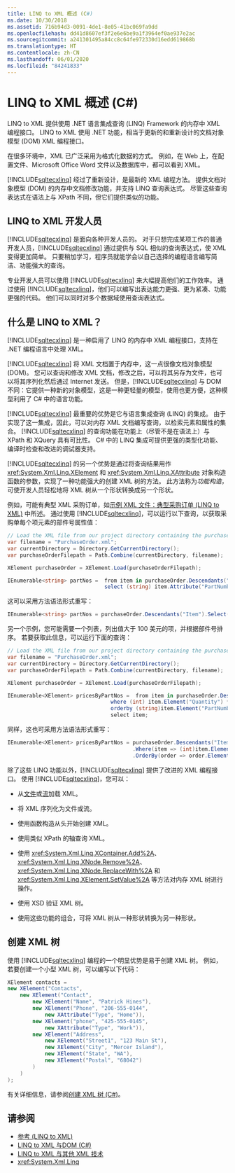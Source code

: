 ```yaml
---
title: LINQ to XML 概述 (C#)
ms.date: 10/30/2018
ms.assetid: 716b94d3-0091-4de1-8e05-41bc069fa9dd
ms.openlocfilehash: dd41d8607ef3f2e6e6be9a1f3964ef0ae937e2ac
ms.sourcegitcommit: a241301495a84cc8c64fe972330d16edd619868b
ms.translationtype: HT
ms.contentlocale: zh-CN
ms.lasthandoff: 06/01/2020
ms.locfileid: "84241833"
---
```

# <a name="linq-to-xml-overview-c"></a>LINQ to XML 概述 (C#)

LINQ to XML 提供使用 .NET 语言集成查询 (LINQ) Framework 的内存中 XML 编程接口。 LINQ to XML 使用 .NET 功能，相当于更新的和重新设计的文档对象模型 (DOM) XML 编程接口。

在很多环境中，XML 已广泛采用为格式化数据的方式。 例如，在 Web 上，在配置文件、Microsoft Office Word 文件以及数据库中，都可以看到 XML。

[!INCLUDE[sqltecxlinq](~/includes/sqltecxlinq-md.md)] 经过了重新设计，是最新的 XML 编程方法。 提供文档对象模型 (DOM) 的内存中文档修改功能，并支持 LINQ 查询表达式。 尽管这些查询表达式在语法上与 XPath 不同，但它们提供类似的功能。

## <a name="linq-to-xml-developers"></a>LINQ to XML 开发人员

[!INCLUDE[sqltecxlinq](~/includes/sqltecxlinq-md.md)] 是面向各种开发人员的。 对于只想完成某项工作的普通开发人员，[!INCLUDE[sqltecxlinq](~/includes/sqltecxlinq-md.md)] 通过提供与 SQL 相似的查询表达式，使 XML 变得更加简单。 只要稍加学习，程序员就能学会以自己选择的编程语言编写简洁、功能强大的查询。

专业开发人员可以使用 [!INCLUDE[sqltecxlinq](~/includes/sqltecxlinq-md.md)] 来大幅提高他们的工作效率。 通过使用 [!INCLUDE[sqltecxlinq](~/includes/sqltecxlinq-md.md)]，他们可以编写出表达能力更强、更为紧凑、功能更强的代码。 他们可以同时对多个数据域使用查询表达式。

## <a name="what-is-linq-to-xml"></a>什么是 LINQ to XML？

[!INCLUDE[sqltecxlinq](~/includes/sqltecxlinq-md.md)] 是一种启用了 LINQ 的内存中 XML 编程接口，支持在 .NET 编程语言中处理 XML。

[!INCLUDE[sqltecxlinq](~/includes/sqltecxlinq-md.md)] 将 XML 文档置于内存中，这一点很像文档对象模型 (DOM)。 您可以查询和修改 XML 文档，修改之后，可以将其另存为文件，也可以将其序列化然后通过 Internet 发送。 但是，[!INCLUDE[sqltecxlinq](~/includes/sqltecxlinq-md.md)] 与 DOM 不同：它提供一种新的对象模型，这是一种更轻量的模型，使用也更方便，这种模型利用了 C# 中的语言功能。

[!INCLUDE[sqltecxlinq](~/includes/sqltecxlinq-md.md)] 最重要的优势是它与语言集成查询 (LINQ) 的集成。 由于实现了这一集成，因此，可以对内存 XML 文档编写查询，以检索元素和属性的集合。 [!INCLUDE[sqltecxlinq](~/includes/sqltecxlinq-md.md)] 的查询功能在功能上（尽管不是在语法上）与 XPath 和 XQuery 具有可比性。 C# 中的 LINQ 集成可提供更强的类型化功能、编译时检查和改进的调试器支持。

[!INCLUDE[sqltecxlinq](~/includes/sqltecxlinq-md.md)] 的另一个优势是通过将查询结果用作 <xref:System.Xml.Linq.XElement> 和 <xref:System.Xml.Linq.XAttribute> 对象构造函数的参数，实现了一种功能强大的创建 XML 树的方法。 此方法称为*功能构造*，可使开发人员轻松地将 XML 树从一个形状转换成另一个形状。

例如，可能有典型 XML 采购订单，如[示例 XML 文件：典型采购订单 (LINQ to XML)](sample-xml-file-typical-purchase-order-linq-to-xml-1.md) 中所述。 通过使用 [!INCLUDE[sqltecxlinq](~/includes/sqltecxlinq-md.md)]，可以运行以下查询，以获取采购单每个项元素的部件号属性值：

```csharp
// Load the XML file from our project directory containing the purchase orders
var filename = "PurchaseOrder.xml";
var currentDirectory = Directory.GetCurrentDirectory();
var purchaseOrderFilepath = Path.Combine(currentDirectory, filename);

XElement purchaseOrder = XElement.Load(purchaseOrderFilepath);

IEnumerable<string> partNos =  from item in purchaseOrder.Descendants("Item")
                               select (string) item.Attribute("PartNumber");
```

这可以采用方法语法形式重写：

```csharp
IEnumerable<string> partNos = purchaseOrder.Descendants("Item").Select(x => (string) x.Attribute("PartNumber"));
```

另一个示例，您可能需要一个列表，列出值大于 100 美元的项，并根据部件号排序。 若要获取此信息，可以运行下面的查询：

```csharp
// Load the XML file from our project directory containing the purchase orders
var filename = "PurchaseOrder.xml";
var currentDirectory = Directory.GetCurrentDirectory();
var purchaseOrderFilepath = Path.Combine(currentDirectory, filename);

XElement purchaseOrder = XElement.Load(purchaseOrderFilepath);

IEnumerable<XElement> pricesByPartNos =  from item in purchaseOrder.Descendants("Item")
                                 where (int) item.Element("Quantity") * (decimal) item.Element("USPrice") > 100
                                 orderby (string)item.Element("PartNumber")
                                 select item;
```

同样，这也可采用方法语法形式重写：

```csharp
IEnumerable<XElement> pricesByPartNos = purchaseOrder.Descendants("Item")
                                        .Where(item => (int)item.Element("Quantity") * (decimal)item.Element("USPrice") > 100)
                                        .OrderBy(order => order.Element("PartNumber"));
```

除了这些 LINQ 功能以外，[!INCLUDE[sqltecxlinq](~/includes/sqltecxlinq-md.md)] 提供了改进的 XML 编程接口。 使用 [!INCLUDE[sqltecxlinq](~/includes/sqltecxlinq-md.md)]，您可以：

- 从[文件](how-to-load-xml-from-a-file.md)或[流](how-to-stream-xml-fragments-from-an-xmlreader.md)加载 XML。

- 将 XML 序列化为文件或流。

- 使用函数构造从头开始创建 XML。

- 使用类似 XPath 的轴查询 XML。

- 使用 <xref:System.Xml.Linq.XContainer.Add%2A>、<xref:System.Xml.Linq.XNode.Remove%2A>、<xref:System.Xml.Linq.XNode.ReplaceWith%2A> 和 <xref:System.Xml.Linq.XElement.SetValue%2A> 等方法对内存 XML 树进行操作。

- 使用 XSD 验证 XML 树。

- 使用这些功能的组合，可将 XML 树从一种形状转换为另一种形状。

## <a name="creating-xml-trees"></a>创建 XML 树

使用 [!INCLUDE[sqltecxlinq](~/includes/sqltecxlinq-md.md)] 编程的一个明显优势是易于创建 XML 树。 例如，若要创建一个小型 XML 树，可以编写以下代码：

```csharp
XElement contacts =
new XElement("Contacts",
    new XElement("Contact",
        new XElement("Name", "Patrick Hines"),
        new XElement("Phone", "206-555-0144",
            new XAttribute("Type", "Home")),
        new XElement("phone", "425-555-0145",
            new XAttribute("Type", "Work")),
        new XElement("Address",
            new XElement("Street1", "123 Main St"),
            new XElement("City", "Mercer Island"),
            new XElement("State", "WA"),
            new XElement("Postal", "68042")
        )
    )
);
```

有关详细信息，请参阅[创建 XML 树 (C#)](./creating-xml-trees-linq-to-xml-2.md)。

## <a name="see-also"></a>请参阅

- [参考 (LINQ to XML)](./reference-linq-to-xml.md)
- [LINQ to XML 与DOM (C#)](./linq-to-xml-vs-dom.md)
- [LINQ to XML 与其他 XML 技术](./linq-to-xml-vs-other-xml-technologies.md)
- <xref:System.Xml.Linq>
